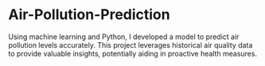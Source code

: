 # Air-Pollution-Prediction
Using machine learning and Python, I developed a model to predict air pollution levels accurately.
This project leverages historical air quality data to provide valuable insights, potentially aiding in proactive health measures.
